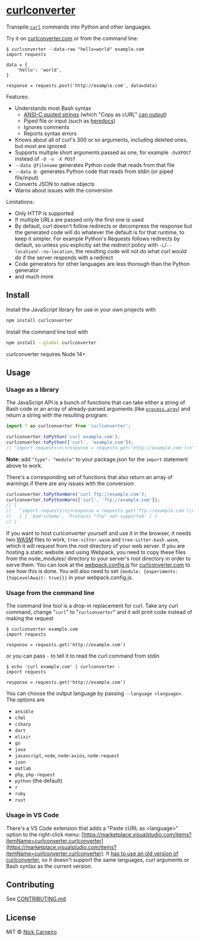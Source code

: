 # [curlconverter](https://curlconverter.com)

Transpile [`curl`](https://en.wikipedia.org/wiki/CURL) commands into Python and other languages.

Try it on [curlconverter.com](https://curlconverter.com) or from the command line:

```shell
$ curlconverter --data-raw "hello=world" example.com
import requests

data = {
    'hello': 'world',
}

response = requests.post('http://example.com', data=data)
```

Features:

- Understands most Bash syntax
  - [ANSI-C quoted strings](https://www.gnu.org/software/bash/manual/bash.html#ANSI_002dC-Quoting) (which "Copy as cURL" [can output](https://github.com/ChromeDevTools/devtools-frontend/blob/2ad2f0713a0bb5f025facd064d4e0bebc3afd33c/front_end/panels/network/NetworkLogView.ts#L2150))
  - Piped file or input (such as [heredocs](https://www.gnu.org/software/bash/manual/bash.html#Here-Documents))
  - Ignores comments
  - Reports syntax errors
- Knows about all of curl's 300 or so arguments, including deleted ones, but most are ignored
- Supports multiple short arguments passed as one, for example `-OvXPOST` instead of `-O -v -X POST`
- `--data @filename` generates Python code that reads from that file
- `--data @-` generates Python code that reads from stdin (or piped file/input)
- Converts JSON to native objects
- Warns about issues with the conversion

Limitations:

- Only HTTP is supported
- If multiple URLs are passed only the first one is used
- By default, curl doesn't follow redirects or decompress the response but the generated code will do whatever the default is for that runtime, to keep it simpler. For example Python's Requests follows redirects by default, so unless you explicitly set the redirect policy with `-L`/`--location`/`--no-location`, the resulting code will not do what curl would do if the server responds with a redirect
- Code generators for other languages are less thorough than the Python generator
- and much more

## Install

Install the JavaScript library for use in your own projects with

```sh
npm install curlconverter
```

Install the command line tool with

```sh
npm install --global curlconverter
```

curlconverter requires Node 14+.

## Usage

### Usage as a library

The JavaScript API is a bunch of functions that can take either a string of Bash code or an array of already-parsed arguments (like [`process.argv`](https://nodejs.org/docs/latest/api/process.html#processargv)) and return a string with the resulting program:

```js
import * as curlconverter from 'curlconverter';

curlconverter.toPython('curl example.com');
curlconverter.toPython(['curl', 'example.com']);
// "import requests\n\nresponse = requests.get('http://example.com')\n"
```

**Note**: add `"type": "module"` to your package.json for the `import` statement above to work.

There's a corresponding set of functions that also return an array of warnings if there are any issues with the conversion:

```js
curlconverter.toPythonWarn('curl ftp://example.com');
curlconverter.toPythonWarn(['curl', 'ftp://example.com']);
// [
//   "import requests\n\nresponse = requests.get('ftp://example.com')\n",
//   [ [ 'bad-scheme', 'Protocol "ftp" not supported' ] ]
// ]
```

If you want to host curlconverter yourself and use it in the browser, it needs two [WASM](https://developer.mozilla.org/en-US/docs/WebAssembly) files to work, `tree-sitter.wasm` and `tree-sitter-bash.wasm`, which it will request from the root directory of your web server. If you are hosting a static website and using Webpack, you need to copy these files from the node_modules/ directory to your server's root directory in order to serve them. You can look at the [webpack.config.js](https://github.com/curlconverter/curlconverter.github.io/blob/2e1722891be22b1bb5c47976fb7873f6eb86b94d/webpack.config.js#L130-L131) for [curlconverter.com](https://curlconverter.com/) to see how this is done. You will also need to set `{module: {experiments: {topLevelAwait: true}}}` in your webpack.config.js.


### Usage from the command line

The command line tool is a drop-in replacement for curl. Take any curl command, change "`curl`" to "`curlconverter`" and it will print code instead of making the request

```shell
$ curlconverter example.com
import requests

response = requests.get('http://example.com')
```

or you can pass `-` to tell it to read the curl command from stdin

```shell
$ echo 'curl example.com' | curlconverter -
import requests

response = requests.get('http://example.com')
```

You can choose the output language by passing `--language <language>`. The options are

- `ansible`
- `cfml`
- `csharp`
- `dart`
- `elixir`
- `go`
- `java`
- `javascript`, `node`, `node-axios`, `node-request`
- `json`
- `matlab`
- `php`, `php-request`
- `python` (the default)
- `r`
- `ruby`
- `rust`

### Usage in VS Code

There's a VS Code extension that adds a "Paste cURL as \<language\>" option to the right-click menu: [https://marketplace.visualstudio.com/items?itemName=curlconverter.curlconverter](https://marketplace.visualstudio.com/items?itemName=curlconverter.curlconverter). It [has to use an old version of curlconverter](https://github.com/curlconverter/curlconverter-vscode/issues/1), so it doesn't support the same languages, curl arguments or Bash syntax as the current version.

## Contributing

See [CONTRIBUTING.md](./CONTRIBUTING.md)

## License

MIT © [Nick Carneiro](http://trillworks.com)
